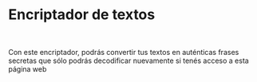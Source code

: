 <h1>Encriptador de textos</h1>
<br>
<p>Con este encriptador, podrás convertir tus textos en auténticas frases secretas que sólo podrás decodificar nuevamente si tenés acceso a esta página web</p>